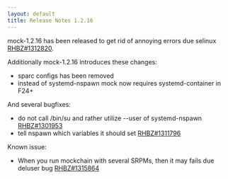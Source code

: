 ```yaml
---
layout: default
title: Release Notes 1.2.16
---
```


mock-1.2.16 has been released to get rid of annoying errors due selinux [RHBZ#1312820](http://bugzilla.redhat.com/bugzilla/show_bug.cgi?id=1312820).

Additionally mock-1.2.16 introduces these changes:

* sparc configs has been removed
* instead of systemd-nspawn mock now requires systemd-container in F24+

And several bugfixes:
* do not call /bin/su and rather utilize --user of systemd-nspawn [RHBZ#1301953](http://bugzilla.redhat.com/bugzilla/show_bug.cgi?id=1301953)
* tell nspawn which variables it should set [RHBZ#1311796](http://bugzilla.redhat.com/bugzilla/show_bug.cgi?id=1311796)

Known issue:

* When you run mockchain with several SRPMs, then it may fails due deluser bug [RHBZ#1315864](http://bugzilla.redhat.com/bugzilla/show_bug.cgi?id=1315864)
